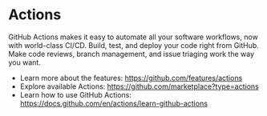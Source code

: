 # Actions

GitHub Actions makes it easy to automate all your software workflows, now with world-class CI/CD. Build, test, and deploy your code right from GitHub. Make code reviews, branch management, and issue triaging work the way you want.

- Learn more about the features: https://github.com/features/actions
- Explore available Actions: https://github.com/marketplace?type=actions
- Learn how to use GitHub Actions: https://docs.github.com/en/actions/learn-github-actions
